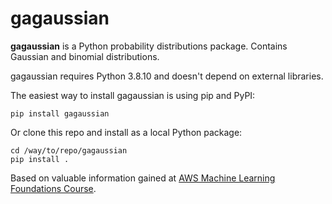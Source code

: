 # gagaussian
**gagaussian** is a Python probability distributions package. Contains Gaussian and binomial distributions.

gagaussian requires Python 3.8.10 and doesn't depend on external libraries.

The easiest way to install gagaussian is using pip and PyPI:
```shell
pip install gagaussian
```
Or clone this repo and install as a local Python package:
```shell
cd /way/to/repo/gagaussian
pip install .
```

Based on valuable information gained at [AWS Machine Learning Foundations Course](https://www.udacity.com/course/aws-machine-learning-foundations--ud065).
